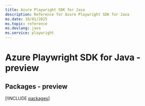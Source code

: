 ```yaml
---
title: Azure Playwright SDK for Java
description: Reference for Azure Playwright SDK for Java
ms.date: 10/01/2025
ms.topic: reference
ms.devlang: java
ms.service: playwright
---
```

# Azure Playwright SDK for Java - preview
## Packages - preview
[!INCLUDE [packages](playwright-index.md)]